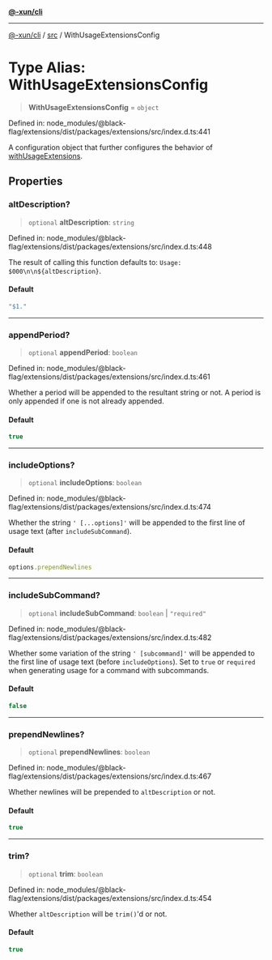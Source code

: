 [**@-xun/cli**](../../README.md)

***

[@-xun/cli](../../README.md) / [src](../README.md) / WithUsageExtensionsConfig

# Type Alias: WithUsageExtensionsConfig

> **WithUsageExtensionsConfig** = `object`

Defined in: node\_modules/@black-flag/extensions/dist/packages/extensions/src/index.d.ts:441

A configuration object that further configures the behavior of
[withUsageExtensions](../functions/withUsageExtensions.md).

## Properties

### altDescription?

> `optional` **altDescription**: `string`

Defined in: node\_modules/@black-flag/extensions/dist/packages/extensions/src/index.d.ts:448

The result of calling this function defaults to: `Usage:
$000\n\n${altDescription}`.

#### Default

```ts
"$1."
```

***

### appendPeriod?

> `optional` **appendPeriod**: `boolean`

Defined in: node\_modules/@black-flag/extensions/dist/packages/extensions/src/index.d.ts:461

Whether a period will be appended to the resultant string or not. A
period is only appended if one is not already appended.

#### Default

```ts
true
```

***

### includeOptions?

> `optional` **includeOptions**: `boolean`

Defined in: node\_modules/@black-flag/extensions/dist/packages/extensions/src/index.d.ts:474

Whether the string `' [...options]'` will be appended to the first line
of usage text (after `includeSubCommand`).

#### Default

```ts
options.prependNewlines
```

***

### includeSubCommand?

> `optional` **includeSubCommand**: `boolean` \| `"required"`

Defined in: node\_modules/@black-flag/extensions/dist/packages/extensions/src/index.d.ts:482

Whether some variation of the string `' [subcommand]'` will be appended
to the first line of usage text (before `includeOptions`). Set to `true`
or `required` when generating usage for a command with subcommands.

#### Default

```ts
false
```

***

### prependNewlines?

> `optional` **prependNewlines**: `boolean`

Defined in: node\_modules/@black-flag/extensions/dist/packages/extensions/src/index.d.ts:467

Whether newlines will be prepended to `altDescription` or not.

#### Default

```ts
true
```

***

### trim?

> `optional` **trim**: `boolean`

Defined in: node\_modules/@black-flag/extensions/dist/packages/extensions/src/index.d.ts:454

Whether `altDescription` will be `trim()`'d or not.

#### Default

```ts
true
```
